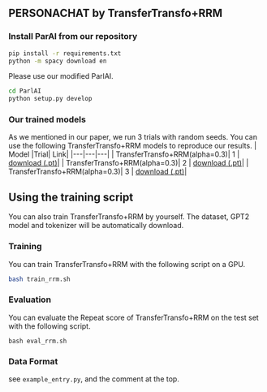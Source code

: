 ## PERSONACHAT by TransferTransfo+RRM
### Install ParAI from our repository
```bash
pip install -r requirements.txt
python -m spacy download en
```

Please use our modified ParlAI.
```bash
cd ParlAI
python setup.py develop
```

### Our trained models
As we mentioned in our paper, we run 3 trials with random seeds. You can use the following TransferTransfo+RRM models to reproduce our results.
| Model |Trial| Link|
|---|---|---|
| TransferTransfo+RRM(alpha=0.3)| 1 | [download (.pt)](https://drive.google.com/file/d/1OQ1B3T8zlq6GzC-6JPD8fYI7BMjC3QrH/view?usp=sharing)|
| TransferTransfo+RRM(alpha=0.3)| 2 | [download (.pt)](https://drive.google.com/file/d/1pXNn6NzZITQ23yqq-Jq3JGL9bTHZtIq6/view?usp=sharing)|
| TransferTransfo+RRM(alpha=0.3)| 3 | [download (.pt)](https://drive.google.com/drive/folders/1AD2aFZY0cfUTLDhFMr_-JS_669mrSt0n?usp=sharing)|



## Using the training script
You can also train TransferTransfo+RRM by yourself. 
The dataset, GPT2 model and tokenizer will be automatically download. 

### Training
You can train TransferTransfo+RRM with the following script on a GPU.
```sh
bash train_rrm.sh
```

### Evaluation
You can evaluate the Repeat score of TransferTransfo+RRM on the test set with the following script.
```
bash eval_rrm.sh
```

### Data Format
see `example_entry.py`, and the comment at the top.
